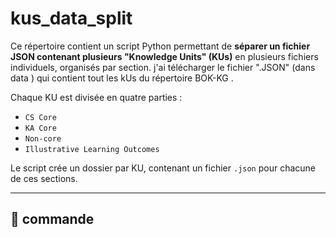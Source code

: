 # kus_data_split

Ce répertoire contient un script Python permettant de **séparer un fichier JSON contenant plusieurs "Knowledge Units" (KUs)** en plusieurs fichiers individuels, organisés par section.
j'ai télécharger le fichier ".JSON" (dans data ) qui contient tout les kUs du répertoire BOK-KG . 

Chaque KU est divisée en quatre parties :
- `CS Core`
- `KA Core`
- `Non-core`
- `Illustrative Learning Outcomes`

Le script crée un dossier par KU, contenant un fichier `.json` pour chacune de ces sections.

---

## 📂 commande
```python3 kus_split.py

